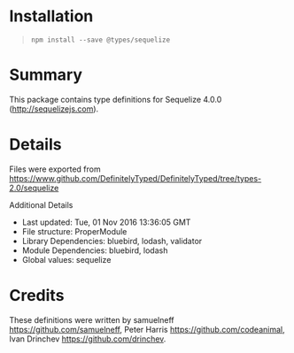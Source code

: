 # Installation
> `npm install --save @types/sequelize`

# Summary
This package contains type definitions for Sequelize 4.0.0 (http://sequelizejs.com).

# Details
Files were exported from https://www.github.com/DefinitelyTyped/DefinitelyTyped/tree/types-2.0/sequelize

Additional Details
 * Last updated: Tue, 01 Nov 2016 13:36:05 GMT
 * File structure: ProperModule
 * Library Dependencies: bluebird, lodash, validator
 * Module Dependencies: bluebird, lodash
 * Global values: sequelize

# Credits
These definitions were written by samuelneff <https://github.com/samuelneff>, Peter Harris <https://github.com/codeanimal>, Ivan Drinchev <https://github.com/drinchev>.

